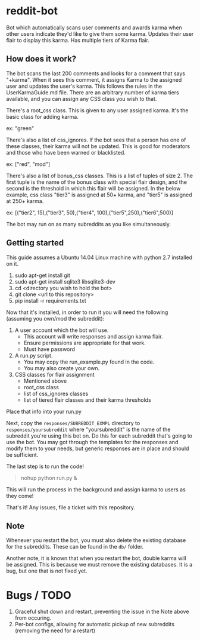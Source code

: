 # reddit-bot

Bot which automatically scans user comments and awards karma when other users indicate they'd like to give them some karma. Updates their user flair to display this karma. Has multiple tiers of Karma flair.

## How does it work?

The bot scans the last 200 comments and looks for a comment that says "+karma". When it sees this comment, it assigns Karma to the assigned user and updates the user's karma. This follows the rules in the UserKarmaGuide.md file. There are an arbitrary number of karma tiers available, and you can assign any CSS class you wish to that. 

There's a root_css class. This is given to any user assigned karma. It's the basic class for adding karma.

ex: "green"

There's also a list of css_ignores. If the bot sees that a person has one of these classes, their karma will not be updated. This is good for moderators and those who have been warned or blacklisted.

ex: ["red", "mod"]

There's also a list of bonus_css classes. This is a list of tuples of size 2. The first tuple is the name of the bonus class with special flair design, and the second is the threshold in which this flair will be assigned. In the below example, css class "tier3" is assigned at 50+ karma, and "tier5" is assigned at 250+ karma. 

ex: [("tier2", 15),("tier3", 50),("tier4", 100),("tier5",250),("tier6",500)]

The bot may run on as many subreddits as you like simultaneously. 

## Getting started

This guide assumes a Ubuntu 14.04 Linux machine with python 2.7 installed on it. 

1. sudo apt-get install git
2. sudo apt-get install sqlite3 libsqlite3-dev
3. cd \<directory you wish to hold the bot\>
4. git clone \<url to this repository\>
5. pip install -r requirements.txt

Now that it's installed, in order to run it you will need the following (assuming you own/mod the subreddit):

1. A user account which the bot will use. 
    * This account will write responses and assign karma flair. 
    * Ensure permissions are appropriate for that work.
    * Must have password
2. A run.py script. 
    * You may copy the run_example.py found in the code.
    * You may also create your own.
3. CSS classes for flair assignment
    * Mentioned above
    * root_css class
    * list of css_ignores classes
    * list of tiered flair classes and their karma thresholds

Place that info into your run.py

Next, copy the `responses/SUBREDDIT_EXMPL` directory to `responses/yoursubreddit` where "yoursubreddit" is the name of the subreddit you're using this bot on. Do this for each subreddit that's going to use the bot. You may got through the templates for the responses and modify them to your needs, but generic responses are in place and should be sufficient.

The last step is to run the code!

> nohup python run.py &

This will run the process in the background and assign karma to users as they come!

That's it! Any issues, file a ticket with this repository.

## Note

Whenever you restart the bot, you must also delete the existing database for the subreddits. These can be found in the `db/` folder.

Another note, it is known that when you restart the bot, double karma will be assigned. This is because we must remove the existing databases. It is a bug, but one that is not fixed yet. 

# Bugs / TODO

1. Graceful shut down and restart, preventing the issue in the Note above from occuring.
2. Per-bot configs, allowing for automatic pickup of new subreddits (removing the need for a restart)
